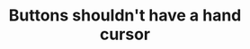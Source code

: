 ---
layout: bookmark
title: Buttons shouldn't have a hand cursor
tags:
  - Bookmarks
  - Design
  - Accessibility
  - Browsers
created: '2025-02-23T05:34:55.354Z'
modified: '2025-02-23T05:35:13.542Z'
link: https://adamsilver.io/blog/buttons-shouldnt-have-a-hand-cursor/
id: 977729453
excerpt: >-
  You might think the hand (or pointer) cursor means clickable but all it's
  meant to signify is links because they have weak perceived affordance.
image: >-
  https://socialcardcreator.com/api/v1/tmpl_01jeer0h12fchz2wamdf88qb9k.png?heading=Buttons%20shouldn&#39;t%20have%20a%20hand%20cursor
---